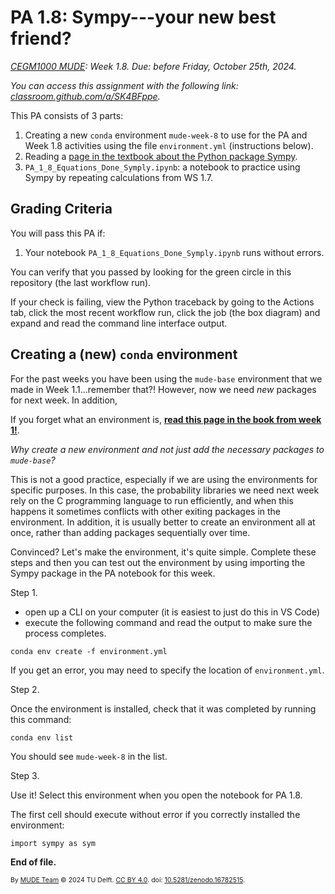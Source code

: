 # PA 1.8: Sympy---your new best friend?

*[CEGM1000 MUDE](http://mude.citg.tudelft.nl/): Week 1.8. Due: before Friday, October 25th, 2024.*

_You can access this assignment with the following link: [classroom.github.com/a/SK4BFppe](https://classroom.github.com/a/SK4BFppe)._


This PA consists of 3 parts:

1. Creating a new `conda` environment `mude-week-8` to use for the PA and Week 1.8 activities using the file `environment.yml` (instructions below).
2. Reading a [page in the textbook about the Python package Sympy](https://mude.citg.tudelft.nl/2024/book/external/learn-python/book/08/sympy.html).
3. `PA_1_8_Equations_Done_Symply.ipynb`: a notebook to practice using Sympy by repeating calculations from WS 1.7.

## Grading Criteria

You will pass this PA if:
1. Your notebook `PA_1_8_Equations_Done_Symply.ipynb` runs without errors.

You can verify that you passed by looking for the green circle in this repository (the last workflow run).

If your check is failing, view the Python traceback by going to the Actions tab, click the most recent workflow run, click the job (the box diagram) and expand and read the command line interface output.

## Creating a (new) `conda` environment

For the past weeks you have been using the `mude-base` environment that we made in Week 1.1...remember that?! However, now we need _new_ packages for next week. In addition, 

If you forget what an environment is, [**read this page in the book from week 1!**](https://mude.citg.tudelft.nl/2024/book/external/learn-programming/book/environments.html).

_Why create a new environment and not just add the necessary packages to `mude-base`?_

This is not a good practice, especially if we are using the environments for specific purposes. In this case, the probability libraries we need next week rely on the C programming language to run efficiently, and when this happens it sometimes conflicts with other exiting packages in the environment. In addition, it is usually better to create an environment all at once, rather than adding packages sequentially over time.

Convinced? Let's make the environment, it's quite simple. Complete these steps and then you can test out the environment by using importing the Sympy package in the PA notebook for this week.

Step 1.

- open up a CLI on your computer (it is easiest to just do this in VS Code)
- execute the following command and read the output to make sure the process completes.

```
conda env create -f environment.yml
```

If you get an error, you may need to specify the location of `environment.yml`.

Step 2.

Once the environment is installed, check that it was completed by running this command:

```
conda env list
```

You should see `mude-week-8` in the list.

Step 3.

Use it! Select this environment when you open the notebook for PA 1.8.

The first cell should execute without error if you correctly installed the environment:

```
import sympy as sym
```

**End of file.**

<span style="font-size: 75%">
By <a rel="MUDE" href="http://mude.citg.tudelft.nl/">MUDE Team</a> &copy; 2024 TU Delft. <a rel="license" href="http://creativecommons.org/licenses/by/4.0/">CC BY 4.0</a>. doi: <a rel="Zenodo DOI" href="https://doi.org/10.5281/zenodo.16782515">10.5281/zenodo.16782515</a>.